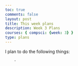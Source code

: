 ```yaml
---
toc: true
comments: false
layout: post
title: This week plans
description: Week 3 Plans
courses: { compsci: {week: 3} }
type: plans
---
```


I plan to do the following things:
    
        - 